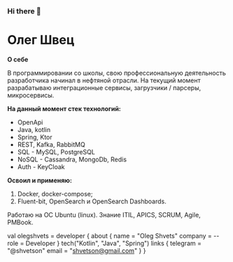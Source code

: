 ### Hi there 👋

# Олег Швец

**О себе**

В программировании со школы, свою профессиональную деятельность разработчика начинал в нефтяной отрасли.
На текущий момент разрабатываю интеграционные сервисы, загрузчики / парсеры, микросервисы.

**На данный момент стек технологий:**
- OpenApi
- Java, kotlin
- Spring, Ktor
- REST, Kafka, RabbitMQ
- SQL - MySQL, PostgreSQL
- NoSQL - Cassandra, MongoDb, Redis
- Auth - KeyCloak

**Освоил и применяю:**
1. Docker, docker-compose;
2. Fluent-bit, OpenSearch и OpenSearch Dashboards.

Работаю на ОС Ubuntu (linux).
Знание ITIL, APICS, SCRUM, Agile, PMBook.

val olegshvets = developer {
    about {
        name = "Oleg Shvets"
        company = --
        role = Developer
    }
    tech("Kotlin", "Java", "Spring")
    links {
        telegram = "@shvetson"
        email = "shvetson@gmail.com"
    }
}

<!--
**shvetson/shvetson** is a ✨ _special_ ✨ repository because its `README.md` (this file) appears on your GitHub profile.

Here are some ideas to get you started:

- 🔭 I’m currently working on ...
- 🌱 I’m currently learning ...
- 👯 I’m looking to collaborate on ...
- 🤔 I’m looking for help with ...
- 💬 Ask me about ...
- 📫 How to reach me: ...
- 😄 Pronouns: ...
- ⚡ Fun fact: ...
-->
